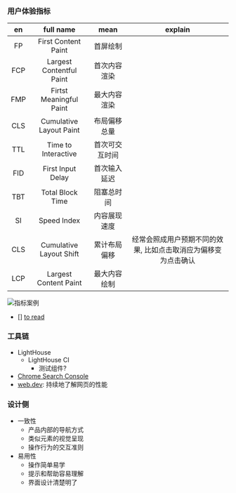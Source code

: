 ### 用户体验指标

|  en   |        full name         |      mean      |                            explain                             |
| :---: | :----------------------: | :------------: | :------------------------------------------------------------: |
|  FP   |   First Content Paint    |    首屏绘制    |                                                                |
|  FCP  | Largest Contentful Paint |  首次内容渲染  |                                                                |
|  FMP  | Firtst Meaningful Paint  |  最大内容渲染  |                                                                |
|  CLS  | Cumulative Layout Paint  |  布局偏移总量  |                                                                |
|  TTL  |   Time to Interactive    | 首次可交互时间 |                                                                |
|  FID  |    First Input Delay     |  首次输入延迟  |                                                                |
|  TBT  |     Total Block Time     |   阻塞总时间   |                                                                |
|  SI   |       Speed Index        |  内容展现速度  |                                                                |
|  CLS  | Cumulative Layout Shift  |  累计布局偏移  | 经常会照成用户预期不同的效果, 比如点击取消应为偏移变为点击确认 |
|  LCP  |  Largest Content Paint   |  最大内容绘制  |                                                                |

![指标案例](http://with.muyunyun.cn/23148c1025c99dba4663798380c0b58b.jpg)


- [] [to read](https://mp.weixin.qq.com/s/ESOHtwz3jCEybAN196R-rg)

### 工具链

* LightHouse
  * LightHouse CI
    * 测试组件?
* [Chrome Search Console](https://search.google.com/search-console/about)
* [web.dev](web.dev): 持续地了解网页的性能

### 设计侧

* 一致性
  * 产品内部的导航方式
  * 类似元素的视觉呈现
  * 操作行为的交互准则
* 易用性
  * 操作简单易学
  * 提示和帮助容易理解
  * 界面设计清楚明了